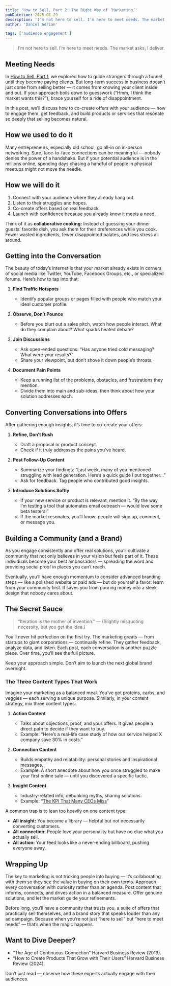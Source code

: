 ```yaml
---
title: 'How to Sell, Part 2: The Right Way of ‘Marketing’'
pubDatetime: 2025-01-29
description: 'I’m not here to sell. I’m here to meet needs. The market asks, I deliver.'
author: 'Daniel Adrian'

tags: ['audience engagement']
---
```


> I’m not here to sell. I’m here to meet needs. The market asks, I deliver.

## Meeting Needs

In [How to Sell, Part 1](how-to-sell-part-1-navigating-the-funnel-from-strangers-to-clients), we explored how to guide strangers through a funnel until they become paying clients. But long-term success in business doesn’t just come from selling better — it comes from knowing your client inside and out. If your approach boils down to guesswork (“Hmm, I think the market wants this?”), brace yourself for a ride of disappointment.

In this post, we’ll discuss how to co-create offers with your audience — how to engage them, get feedback, and build products or services that resonate so deeply that selling becomes natural.

## How we used to do it

Many entrepreneurs, especially old school, go all-in on in-person networking. Sure, face-to-face connections can be meaningful — nobody denies the power of a handshake. But if your potential audience is in the millions online, spending days chasing a handful of people in physical meetups might not move the needle.

## How we will do it

1. Connect with your audience where they already hang out.
2. Listen to their struggles and hopes.
3. Co-create offers based on real feedback.
4. Launch with confidence because you already know it meets a need.

Think of it as **collaborative cooking:** Instead of guessing your dinner guests’ favorite dish, you ask them for their preferences while you cook. Fewer wasted ingredients, fewer disappointed palates, and less stress all around.

## Getting into the Conversation

The beauty of today’s internet is that your market already exists in corners of social media like Twitter, YouTube, Facebook Groups, etc., or specialized forums. Here’s how to tap into that:

1. **Find Traffic Hotspots**

   - Identify popular groups or pages filled with people who match your ideal customer profile.

2. **Observe, Don’t Pounce**

   - Before you blurt out a sales pitch, watch how people interact. What do they complain about? What sparks heated debate?

3. **Join Discussions**

   - Ask open-ended questions: “Has anyone tried cold messaging? What were your results?”
   - Share your viewpoint, but don’t shove it down people’s throats.

4. **Document Pain Points**

   - Keep a running list of the problems, obstacles, and frustrations they mention.
   - Divide them into main and sub-ideas, then think about how your solution addresses each.

## Converting Conversations into Offers

After gathering enough insights, it’s time to co-create your offers:

1. **Refine, Don’t Rush**

   - Draft a proposal or product concept.
   - Check if it truly addresses the pains you’ve heard.

2. **Post Follow-Up Content**

   - Summarize your findings: “Last week, many of you mentioned struggling with lead generation. Here’s a quick guide I put together…”
   - Ask for feedback. Tag people who contributed good insights.

3. **Introduce Solutions Softly**

   - If your new service or product is relevant, mention it. “By the way, I’m testing a tool that automates email outreach — would love some beta testers!”
   - If the market resonates, you’ll know: people will sign up, comment, or message you.

## Building a Community (and a Brand)

As you engage consistently and offer real solutions, you’ll cultivate a community that not only believes in your vision but feels part of it. These individuals become your best ambassadors — spreading the word and providing social proof in places you can’t reach.

Eventually, you’ll have enough momentum to consider advanced branding steps — like a polished website or paid ads — but do yourself a favor: learn from your community first. It saves you from pouring money into a sleek design that nobody cares about.

## The Secret Sauce

> “Iteration is the mother of invention.” — (Slightly misquoting necessity, but you get the idea.)

You’ll never hit perfection on the first try. The marketing greats — from startups to giant corporations — continually refine. They gather feedback, analyze data, and listen. Each post, each conversation is another puzzle piece. Over time, you’ll see the full picture.

Keep your approach simple. Don’t aim to launch the next global brand overnight.

### The Three Content Types That Work

Imagine your marketing as a balanced meal. You’ve got proteins, carbs, and veggies — each serving a unique purpose. Similarly, in your content strategy, mix three content types:

1. **Action Content**

   - Talks about objections, proof, and your offers. It gives people a direct path to decide if they want to buy.
   - Example: “Here’s a real-life case study of how our service helped X company save 30% in costs.”

2. **Connection Content**

   - Builds empathy and relatability: personal stories and inspirational messages.
   - Example: A short anecdote about how you once struggled to make your first online sale — until you discovered a specific tactic.

3. **Insight Content**
   - Industry-related info, debunking myths, sharing solutions.
   - Example: “[The KPI That Many CEOs Miss](how-to-sell-part-3-the-kpi-that-many-ceos-miss)”

A common trap is to lean too heavily on one content type:

- **All insight:** You become a library — helpful but not necessarily converting customers.
- **All connection:** People love your personality but have no clue what you actually sell.
- **All action:** Your feed looks like a never-ending billboard, pushing everyone away.

## Wrapping Up

The key to marketing is not tricking people into buying — it’s collaborating with them so they see the value in buying on their own terms. Approach every conversation with curiosity rather than an agenda. Post content that informs, connects, and drives action in a balanced measure. Offer genuine solutions, and let the market guide your refinements.

Before long, you’ll have a community that trusts you, a suite of offers that practically sell themselves, and a brand story that speaks louder than any ad campaign. Because when you’re not just “here to sell” but “here to meet needs” — that’s when the magic happens.

## Want to Dive Deeper?

- “The Age of Continuous Connection” Harvard Business Review (2019).
- “How to Create Products That Grow with Their Users” Harvard Business Review (2024).

Don’t just read — observe how these experts actually engage with their audiences.
